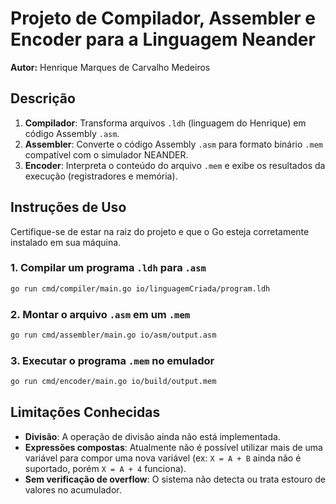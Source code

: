 
# Projeto de Compilador, Assembler e Encoder para a Linguagem Neander

**Autor:** Henrique Marques de Carvalho Medeiros

## Descrição

1. **Compilador**: Transforma arquivos `.ldh` (linguagem do Henrique) em código Assembly `.asm`.
2. **Assembler**: Converte o código Assembly `.asm` para formato binário `.mem` compatível com o simulador NEANDER.
3. **Encoder**: Interpreta o conteúdo do arquivo `.mem` e exibe os resultados da execução (registradores e memória).

## Instruções de Uso

Certifique-se de estar na raiz do projeto e que o Go esteja corretamente instalado em sua máquina.

### 1. Compilar um programa `.ldh` para `.asm`
```bash
go run cmd/compiler/main.go io/linguagemCriada/program.ldh
```

### 2. Montar o arquivo `.asm` em um `.mem`
```bash
go run cmd/assembler/main.go io/asm/output.asm
```

### 3. Executar o programa `.mem` no emulador
```bash
go run cmd/encoder/main.go io/build/output.mem
```

## Limitações Conhecidas

- **Divisão**: A operação de divisão ainda não está implementada.
- **Expressões compostas**: Atualmente não é possível utilizar mais de uma variável para compor uma nova variável (ex: `X = A + B` ainda não é suportado, porém `X = A + 4` funciona).
- **Sem verificação de overflow**: O sistema não detecta ou trata estouro de valores no acumulador.
